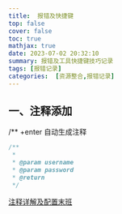 ```yaml
---
title:  报错及快捷键
top: false
cover: false
toc: true
mathjax: true
date: 2023-07-02 20:32:10
summary: 报错及工具快捷键技巧记录
tags: [报错记录]
categories:  [资源整合,报错记录]
---
```



## 一、注释添加
/** +enter 自动生成注释
```java
/**
 * 
 * @param username
 * @param password
 * @return
 */
 ```
[注释详解及配置末班](https://blog.csdn.net/ifu25/article/details/123129856)